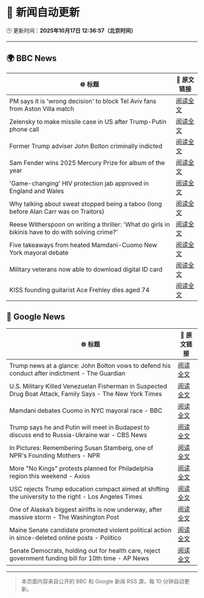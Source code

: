 # 🧠 新闻自动更新

🕒 更新时间：**2025年10月17日 12:36:57（北京时间）**

---

## 🌍 BBC News

| 🌐 标题 | 🔗 原文链接 |
|--------|-------------|
| PM says it is 'wrong decision' to block Tel Aviv fans from Aston Villa match | [阅读全文](https://www.bbc.com/news/articles/c205gnz5p8xo?at_medium=RSS&at_campaign=rss) |
| Zelensky to make missile case in US after Trump-Putin phone call | [阅读全文](https://www.bbc.com/news/articles/crmxz37nv3zo?at_medium=RSS&at_campaign=rss) |
| Former Trump adviser John Bolton criminally indicted | [阅读全文](https://www.bbc.com/news/articles/cgql2qzkz5zo?at_medium=RSS&at_campaign=rss) |
| Sam Fender wins 2025 Mercury Prize for album of the year | [阅读全文](https://www.bbc.com/news/articles/cp3dnjd9g4go?at_medium=RSS&at_campaign=rss) |
| 'Game-changing' HIV protection jab approved in England and Wales | [阅读全文](https://www.bbc.com/news/articles/c803egy217xo?at_medium=RSS&at_campaign=rss) |
| Why talking about sweat stopped being a taboo (long before Alan Carr was on Traitors) | [阅读全文](https://www.bbc.com/news/articles/cwy51pgql7eo?at_medium=RSS&at_campaign=rss) |
| Reese Witherspoon on writing a thriller: 'What do girls in bikinis have to do with solving crime?' | [阅读全文](https://www.bbc.com/news/articles/cn0gl91dwr2o?at_medium=RSS&at_campaign=rss) |
| Five takeaways from heated Mamdani-Cuomo New York mayoral debate | [阅读全文](https://www.bbc.com/news/articles/cn8xlx53jn6o?at_medium=RSS&at_campaign=rss) |
| Military veterans now able to download digital ID card | [阅读全文](https://www.bbc.com/news/articles/cj3zmjrzegjo?at_medium=RSS&at_campaign=rss) |
| KISS founding guitarist Ace Frehley dies aged 74 | [阅读全文](https://www.bbc.com/news/articles/cj41vwgv47no?at_medium=RSS&at_campaign=rss) |

## 📰 Google News

| 🌐 标题 | 🔗 原文链接 |
|--------|-------------|
| Trump news at a glance: John Bolton vows to defend his conduct after indictment - The Guardian | [阅读全文](https://news.google.com/rss/articles/CBMijwFBVV95cUxQLXRiR1ZFa1lCdFF1bmt0WjM4dXdvVU1PY2xuZTlFVGpsaFhieUV3LWNaWE5KY1RseUxTWmJCdUtHRjlKMUpicjFuTjhWWEVMamlNcUEtLXBQWkk1WFJESFNBNF9QbjQ0RUNMMzR2NVpKaHJQdjFLY18xR1Q4dXYwRDY5MXllQ1pFd2owaUpKbw?oc=5) |
| U.S. Military Killed Venezuelan Fisherman in Suspected Drug Boat Attack, Family Says - The New York Times | [阅读全文](https://news.google.com/rss/articles/CBMilgFBVV95cUxQaUs3MXRGd3lUWnBqOGFacFF1VlhPaE5wVXJCZ3ZUVkdmWE5OUWR2RDNGMTBDSjJ3YVd2WDh0QnlEMHJoUzNFUXRuS3JVemZBYVlUcGFJeG0xWVlkZzVCWjJhZ1JjcWduMnkxZlVTcEhXbGlxcEF2aVNOVEY1bUV1TnQxNXVILXN0ZTFZYWpReGdGMFpTdHc?oc=5) |
| Mamdani debates Cuomo in NYC mayoral race - BBC | [阅读全文](https://news.google.com/rss/articles/CBMiVEFVX3lxTFBKRGd6RTdOaGhjQkhLcTh1SDV3Q1JZdFh2MG0yb1Q2cTZtb3U5Tms5blhrTlNGbUxZaURiTzNfbDZCUnN4cms2bHozQUtBbjl5TUc5UQ?oc=5) |
| Trump says he and Putin will meet in Budapest to discuss end to Russia-Ukraine war - CBS News | [阅读全文](https://news.google.com/rss/articles/CBMikwFBVV95cUxObUtiN3hyYTV1ZVlOdmJDR3NUTUdsRmFzbHhKRzZfa1E4TEdoa3ZFRHljM3dyeUFRakJvcm54TG4tZzRLYXd5QUpzREJ2VHEyTF9Zbl8ybFBzZ0RyX1hoTFFxNGd2MGdUQlpsZ05xZk9sTTB4V2R6LVZzOEIweTRqVkk3ME1WMFNsTGFGOFBzMWZYX0nSAZgBQVVfeXFMTUR4UXJmT3ZIZEtMMWpfRzhCc0p5NWlicko2YUdGV05WM1ItWXY4SzJkR0lGbF9hZlJWcnhZQnRhSVdTSkRuS18xZ0YwamZXZnFlczlzbkVjdURzSW1zQUZzWUZ3cjNJZUZfVGZyblZxeHQwY2JYRkR3eU1RTExzODJnRFJIeXRocnlEcktxWU05Q184cnF0N0E?oc=5) |
| In Pictures: Remembering Susan Stamberg, one of NPR's Founding Mothers - NPR | [阅读全文](https://news.google.com/rss/articles/CBMi0AFBVV95cUxQZFpqY3luYzRzMDJyTnh4NUxMd2hLU0ZKTVpCN1NqLXVwZnEyNFNNMmd5eXFKb3V1X3F2N0paTmxPYWhrMEozMWs2NUpiNkJ5TmY4WGtsS3o0V3k5b1p3Q0ZxSVhaeVJzYi1wZVpRRWdILW43RjdFck40U2Q3M2x6eHVXdTBHSlVyeWNsaGdZYjczQXBNMTRTd1V0a0RsODZVelItVS1pVWlJenNLdWdmSGdReDlkekluejlCTjI4MHhTblV4V2xvMEdyWW4wRG9U?oc=5) |
| More "No Kings" protests planned for Philadelphia region this weekend - Axios | [阅读全文](https://news.google.com/rss/articles/CBMipAFBVV95cUxNdDlwUXo2MHBBakFxQUZxT2k3czROYjJlNzBEcF9tWWRBUm5RZ3QtSlpWb3hEX29rZU1Vajl2cFF3RFF4UGt3MFU5OG9iQlR3NmxTM29GU29nQmpRcTZ5TmlMbk5QcFFGZTljVy10S3kzMVFOeHJYYWc1UkgxeEhVQ0lLa04zRlBGcmlrRzVtd3JnejlOUklwSVNFZXdEbVJmM2g1RA?oc=5) |
| USC rejects Trump education compact aimed at shifting the university to the right - Los Angeles Times | [阅读全文](https://news.google.com/rss/articles/CBMikAFBVV95cUxOMFQ3cWxpNEducjF4R2hoemdnU0dmX01HSUVXUGdDVk1wRHlUSGdPeHkxRC1vdkJZZExWZjA1VkYxQ1h5UkwyU2xaUEVwbERsbWtEdm5oLWN2WUo4TDdvTkJLbU5oMkZKYUNnb1JBVGlTRWQ4eXQ4SFR3MnlEaWlSYTVRZGk4NWRUSnBoaFdodzU?oc=5) |
| One of Alaska’s biggest airlifts is now underway, after massive storm - The Washington Post | [阅读全文](https://news.google.com/rss/articles/CBMioAFBVV95cUxOb1ZTSGpQZU94Q2REbWJGOFFSdWNEZ0pmSE40c08xc3ltVG4tdWtYcFVFWEl5c3kyQ1VPYjl4Y2VXSTBIUmhkbFZkcGtxSzlIZWVsaW9ZRUxleG11blZldFc3VkFpc1lfN25YVWljcUg2emhlRlVNemMwcE1wQkpTbTJPaUxYd0xndmRGZFZ0YndaLXBBRzV1ckRkRWJWTmNP?oc=5) |
| Maine Senate candidate promoted violent political action in since-deleted online posts - Politico | [阅读全文](https://news.google.com/rss/articles/CBMi0gFBVV95cUxNalRRN2RIQkZWQVRYVW1UZDZIdERHYk56elNXTjJSWkFXbHVaVHpId3lIX01nUXk3ZjJ3eFN6SGtfNXZMU2tDSk9DNTRoVmkwNDlYa1NyTXNxR2ltZ2t5NUdsS0xKanVJeGc2enlSd0YyY0lBN0l3MVVxVExWc2tvbTV0MjByY1ZyelNzb2FFcVVtRDRjRy1wRG9YRVlJMVdtODdCR0dxVFJ6ZXVsbkdNUGh4SHRoYnNWWXl3OW5ic2cxNVlXQVFRQTZXOUhwSnBwZnc?oc=5) |
| Senate Democrats, holding out for health care, reject government funding bill for 10th time - AP News | [阅读全文](https://news.google.com/rss/articles/CBMipwFBVV95cUxQZlAwM0NMZFdmSlJTeWQwVkJKb0FzMzF5X1c3TGpRSVp5MGZXTTgyVVRDSHBqX3pkMzNRRGZuckJENGNIX3NMYm85M1lOMFNrVGx3b2k4d3ozbnpRdEtnT3JXbmJ4ZXlaaGFFVkt6UkFuY1phRW5mbjV6Rml4TXc5OHA3RUVOV2FtcGFOWVhKdzJmMmFydVE4YzE2S081RWpmc1FnbVRWWQ?oc=5) |

---
> 本页面内容来自公开的 BBC 和 Google 新闻 RSS 源，每 10 分钟自动更新。
